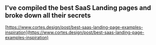 ## I've compiled the best SaaS Landing pages and broke down all their secrets
  
  [https://www.cortes.design/post/best-saas-landing-page-examples-inspiration](https://www.cortes.design/post/best-saas-landing-page-examples-inspiration)